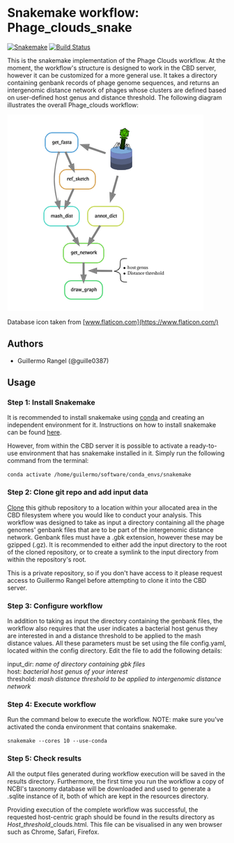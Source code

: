 # Snakemake workflow: Phage_clouds_snake

[![Snakemake](https://img.shields.io/badge/snakemake-≥5.7.0-brightgreen.svg)](https://snakemake.bitbucket.io)
[![Build Status](https://travis-ci.org/snakemake-workflows/Phage_clouds_snake.svg?branch=master)](https://travis-ci.org/snakemake-workflows/Phage_clouds_snake)

This is the snakemake implementation of the Phage Clouds workflow. At the moment, the workflow's structure is designed to work in the CBD server, however it can be customized for a more general use. It takes a directory containing genbank records of phage genome sequences, and returns an intergenomic distance network of phages whose clusters are defined based on user-defined host genus and distance threshold. The following diagram illustrates the overall Phage_clouds workflow:

![Phage_clouds](https://github.com/guille0387/Phage_clouds_snake/blob/master/dag.png)

Database icon taken from [www.flaticon.com](https://www.flaticon.com/)

## Authors

* Guillermo Rangel (@guille0387)

## Usage

### Step 1: Install Snakemake

It is recommended to install snakemake using [conda](https://conda.io/projects/conda/en/latest/user-guide/install/index.html) and creating an independent environment for it. Instructions on how to install snakemake can be found [here](https://snakemake.readthedocs.io/en/stable/getting_started/installation.html).

However, from within the CBD server it is possible to activate a ready-to-use environment that has snakemake installed in it. Simply run the following command from the terminal:

`conda activate /home/guilermo/software/conda_envs/snakemake`

### Step 2: Clone git repo and add input data

[Clone](https://help.github.com/en/articles/cloning-a-repository) this github repository to a location within your allocated
area in the CBD filesystem where you would like to conduct your analysis. This workflow was designed to take as input a directory containing all the phage genomes' genbank files that are to be part of the intergenomic distance network. Genbank files must have a .gbk extension, however these may be gzipped (.gz). It is recommended to either add the input directory to the root of the cloned repository, or to create a symlink to the input directory from within the repository's root.

This is a private repository, so if you don't have access to it please request access to Guillermo Rangel before attempting to clone it into the CBD server.

### Step 3: Configure workflow

In addition to taking as input the directory containing the genbank files, the workflow also requires that the user indicates a bacterial host genus they are interested in and a distance threshold to be applied to the mash distance values. All these parameters must be set using the file config.yaml, located within the config directory. Edit the file to add the following details:

input_dir: *name of directory containing gbk files*  
host: *bacterial host genus of your interest*  
threshold: *mash distance threshold to be applied to intergenomic distance network*

### Step 4: Execute workflow

Run the command below to execute the workflow. NOTE: make sure you've activated the conda environment that contains snakemake.

`snakemake --cores 10 --use-conda`

### Step 5: Check results

All the output files generated during workflow execution will be saved in the results directory. Furthermore, the first time you run the workflow a copy of NCBI's taxonomy database will be downloaded and used to generate a .sqlite instance of it, both of which are kept in the resources directory.

Providing execution of the complete workflow was successful, the requested host-centric graph should be found in the results directory as *Host*_*threshold*_clouds.html. This file can be visualised in any wen browser such as Chrome, Safari, Firefox.
